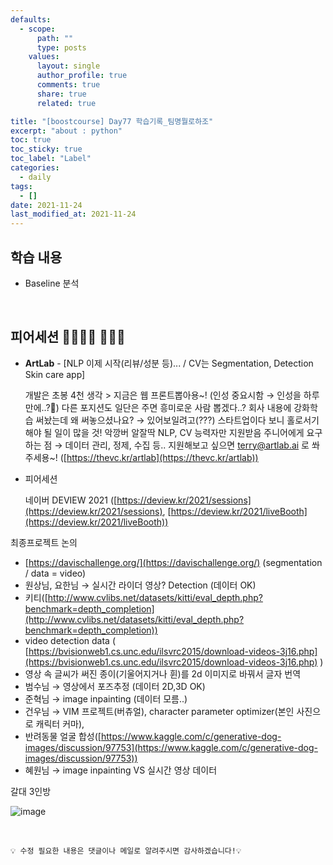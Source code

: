 ```yaml
---
defaults:
  - scope:
      path: ""
      type: posts
    values:
      layout: single
      author_profile: true
      comments: true
      share: true
      related: true

title: "[boostcourse] Day77 학습기록_팀명뭘로하조"
excerpt: "about : python"
toc: true
toc_sticky: true
toc_label: "Label"
categories:
  - daily
tags:
  - []
date: 2021-11-24
last_modified_at: 2021-11-24
---
```


## 학습 내용

- Baseline 분석

<br>

## 피어세션 👨‍👨‍👦‍👦 👨‍👨‍👦

- **ArtLab** - [NLP 이제 시작(리뷰/성분 등)... / CV는 Segmentation, Detection Skin care app]
    
     개발은 초봉 4천 생각 > 지금은 웹 프론트뽑아용~! (인성 중요시함 → 인성을 하루만에..?🤔)
    다른 포지션도 일단은 주면 흥미로운 사람 뽑겠다..?
    회사 내용에 강화학습 써놨는데 왜 써놓으셨나요? → 있어보일려고(???)
    스타트업이다 보니 홀로서기해야 될 일이 많을 것! 악깡버 알잘딱
    NLP, CV 능력자만 지원받음
    주니어에게 요구하는 점 → 데이터 관리, 정제, 수집 등..
    지원해보고 싶으면 [terry@artlab.ai](mailto:terry@artlab.ai) 로 쏴주세용~! 
    ([https://thevc.kr/artlab](https://thevc.kr/artlab)) 
    
- 피어세션
    
    네이버 DEVIEW 2021 ([https://deview.kr/2021/sessions](https://deview.kr/2021/sessions), [https://deview.kr/2021/liveBooth](https://deview.kr/2021/liveBooth))
    

최종프로젝트 논의

- [https://davischallenge.org/](https://davischallenge.org/) (segmentation / data = video)
- 원상님, 요한님 → 실시간 라이더 영상? Detection (데이터 OK) 
- 키티([http://www.cvlibs.net/datasets/kitti/eval_depth.php?benchmark=depth_completion](http://www.cvlibs.net/datasets/kitti/eval_depth.php?benchmark=depth_completion))
- video detection data ( [https://bvisionweb1.cs.unc.edu/ilsvrc2015/download-videos-3j16.php](https://bvisionweb1.cs.unc.edu/ilsvrc2015/download-videos-3j16.php) )
- 영상 속 글씨가 써진 종이(기울어지거나 휜)를 2d 이미지로 바꿔서 글자 번역
- 범수님 → 영상에서 포즈추정 (데이터 2D,3D OK)
- 준혁님 → image inpainting (데이터 모름..)
- 건우님 → VIM 프로젝트(버츄얼), character parameter optimizer(본인 사진으로 캐릭터 커마),
- 반려동물 얼굴 합성([https://www.kaggle.com/c/generative-dog-images/discussion/97753](https://www.kaggle.com/c/generative-dog-images/discussion/97753))
- 혜원님 → image inpainting VS 실시간 영상 데이터


갈대 3인방

![image](https://user-images.githubusercontent.com/77658029/143392408-bed50539-9611-4443-96ce-b6bf690214f9.png)

<br>

```
💡 수정 필요한 내용은 댓글이나 메일로 알려주시면 감사하겠습니다!💡 
```

